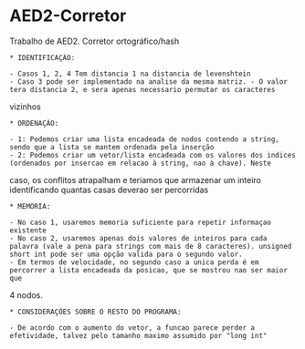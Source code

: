 # AED2-Corretor
Trabalho de AED2. Corretor ortográfico/hash

	* IDENTIFICAÇÃO:

	- Casos 1, 2, 4 Tem distancia 1 na distancia de levenshtein
	- Caso 3 pode ser implementado na analise da mesma matriz. - O valor tera distancia 2, e sera apenas necessario permutar os caracteres
vizinhos

	* ORDENAÇÃO:

	- 1: Podemos criar uma lista encadeada de nodos contendo a string, sendo que a lista se mantem ordenada pela inserção
	- 2: Podemos criar um vetor/lista encadeada com os valores dos indices (ordenados por insercao em relacao à string, nao à chave). Neste
caso, os conflitos atrapalham e teriamos que armazenar um inteiro identificando quantas casas deverao ser percorridas

	* MEMÓRIA:

	- No caso 1, usaremos memoria suficiente para repetir informaçao existente
	- No caso 2, usaremos apenas dois valores de inteiros para cada palavra (vale a pena para strings com mais de 8 caracteres). unsigned short int pode ser uma opção valida para o segundo valor.
	- Em termos de velocidade, no segundo caso a unica perda é em percorrer a lista encadeada da posicao, que se mostrou nao ser maior que
4 nodos.

	* CONSIDERAÇÕES SOBRE O RESTO DO PROGRAMA:

	- De acordo com o aumento do vetor, a funcao parece perder a efetividade, talvez pelo tamanho maximo assumido por "long int"

